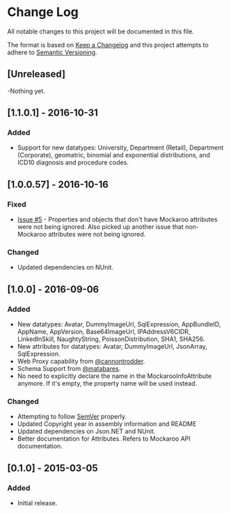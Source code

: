 # Change Log
All notable changes to this project will be documented in this file.

The format is based on [Keep a Changelog](http://keepachangelog.com/) 
and this project attempts to adhere to [Semantic Versioning](http://semver.org/).

## [Unreleased]
-Nothing yet.

## [1.1.0.1] - 2016-10-31
### Added 
- Support for new datatypes: University, Department (Retail), Department (Corporate), geomatric, binomial and exponential distributions, and ICD10 diagnosis and procedure codes. 

## [1.0.0.57] - 2016-10-16
### Fixed
- [Issue #5](https://github.com/amogram/NMockaroo/issues/5) - Properties and objects that don't have Mockaroo attributes were not being ignored.  Also picked up another issue that non-Mockaroo attributes were not being ignored.

### Changed
- Updated dependencies on NUnit.

## [1.0.0] - 2016-09-06
### Added
- New datatypes: Avatar, DummyImageUrl, SqlExpression, AppBundleID, AppName, AppVersion, Base64ImageUrl, IPAddressV6CIDR, LinkedInSkill, NaughtyString, PoissonDistribution, SHA1, SHA256. 
- New attributes for datatypes: Avatar, DummyImageUrl, JsonArray, SqlExpression.
- Web Proxy capability from [@cannontrodder](https://github.com/cannontrodder).
- Schema Support from [@matabares](https://github.com/matabares).
- No need to explicitly declare the name in the MockarooInfoAttribute anymore.  If it's empty, the property name will be used instead.

### Changed
- Attempting to follow [SemVer](http://semver.org) properly. 
- Updated Copyright year in assembly information and README
- Updated dependencies on Json.NET and NUnit.
- Better documentation for Attributes.  Refers to Mockaroo API documentation.

## [0.1.0] - 2015-03-05
### Added
- Initial release.
